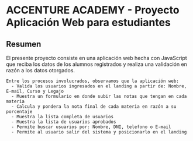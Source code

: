 # ACCENTURE ACADEMY - Proyecto Aplicación Web para estudiantes

## Resumen

  El presente proyecto consiste en una aplicación web hecha con JavaScript que reciba los datos de los
  alumnos registrados y realiza una validación en razón a los datos otorgados.

    Entre los procesos involucrados, observamos que la aplicación web:
      - Valida los usuarios ingresados en el landing a partir de: Nombre, E-mail, Curso y Legajo
      - Muestra un formulario en donde subir las notas que tengan en cada materia
      - Calcula y pondera la nota final de cada materia en razón a su porcentaje
      - Muestra la lista completa de usuarios
      - Muestra la lista de usuarios aprobados
      - Permite buscar usuarios por: Nombre, DNI, telefono o E-mail
      - Permite al usuario salir del sistema y posicionarlo en el landing
      
